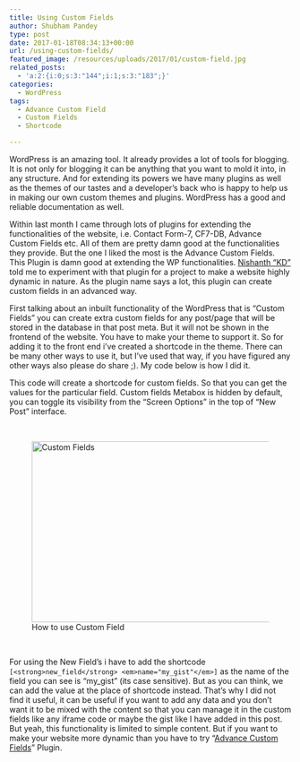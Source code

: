 ```yaml
---
title: Using Custom Fields
author: Shubham Pandey
type: post
date: 2017-01-18T08:34:13+00:00
url: /using-custom-fields/
featured_image: /resources/uploads/2017/01/custom-field.jpg
related_posts:
  - 'a:2:{i:0;s:3:"144";i:1;s:3:"183";}'
categories:
  - WordPress
tags:
  - Advance Custom Field
  - Custom Fields
  - Shortcode

---
```

WordPress is an amazing tool. It already provides a lot of tools for blogging. It is not only for blogging it can be anything that you want to mold it into, in any structure. And for extending its powers we have many plugins as well as the themes of our tastes and a developer’s back who is happy to help us in making our own custom themes and plugins. WordPress has a good and reliable documentation as well.

Within last month I came through lots of plugins for extending the functionalities of the website, i.e. Contact Form-7, CF7-DB, Advance Custom Fields etc. All of them are pretty damn good at the functionalities they provide. But the one I liked the most is the Advance Custom Fields. This Plugin is damn good at extending the WP functionalities. <a href="http://nishanthkd.com/" target="_blank">Nishanth &#8220;KD&#8221;</a> told me to experiment with that plugin for a project to make a website highly dynamic in nature. As the plugin name says a lot, this plugin can create custom fields in an advanced way.

First talking about an inbuilt functionality of the WordPress that is &#8220;Custom Fields&#8221; you can create extra custom fields for any post/page that will be stored in the database in that post meta. But it will not be shown in the frontend of the website. You have to make your theme to support it. So for adding it to the front end i&#8217;ve created a shortcode in the theme. There can be many other ways to use it, but I&#8217;ve used that way, if you have figured any other ways also please do share ;). My code below is how I did it.

<script src="https://gist.github.com/shubham9411/d2db11c680a64f04696cb4ecde28c2d6.js"></script>

This code will create a shortcode for custom fields. So that you can get the values for the particular field. Custom fields Metabox is hidden by default, you can toggle its visibility from the &#8220;Screen Options&#8221; in the top of &#8220;New Post&#8221; interface.

&nbsp;

<figure id="attachment_237" class=" alignnone"><img class="wp-image-237 size-full" src="/resources/uploads/2017/01/custom-field.jpg?resize=640%2C323" alt="Custom Fields" width="640" height="323"  /><figcaption class="wp-caption-text">How to use Custom Field</figcaption></figure>

&nbsp;

For using the New Field&#8217;s i have to add the shortcode `[<strong>new_field</strong> <em>name="my_gist"</em>]` as the name of the field you can see is &#8220;my_gist&#8221; (its case sensitive). But as you can think, we can add the value at the place of shortcode instead. That&#8217;s why I did not find it useful, it can be useful if you want to add any data and you don&#8217;t want it to be mixed with the content so that you can manage it in the custom fields like any iframe code or maybe the gist like I have added in this post. But yeah, this functionality is limited to simple content. But if you want to make your website more dynamic than you have to try &#8220;<a href="/advanced-custom-fields-plugin/" target="_blank">Advance Custom Fields</a>&#8221; Plugin.